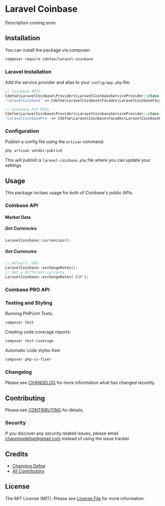 # Laravel Coinbase

Description coming soon

## Installation

You can install the package via composer:

```bash
composer require cdefoe/laravel-coinbase
```

### Laravel Installation

Add the service provider and alias to your `config/app.php` file:

```php
// Coinbase APIS
Cdefoe\LaravelCoinbase\Providers\LaravelCoinbaseServiceProvider::class
'LaravelCoinbase' => Cdefoe\LaravelCoinbase\Facades\LaravelCoinbaseFacade::class

// Coinbase Pro APIS
Cdefoe\LaravelCoinbase\Providers\LaravelCoinbaseServiceProvider::class
'LaravelCoinbasePro' => Cdefoe\LaravelCoinbase\Facades\LaravelCoinbaseProFacade::class
```

### Configuration
Publish a config file using the `artisan` command:
```bash
php artisan vendor:publish
```
This will publish a `laravel-coinbase.php` file where you can update your settings

## Usage

This package inclues usage for both of Coinbase's public APIs.

### Coinbase API

#### Market Data

##### Get Currencies
``` php
LaravelCoinbase::currencies();
```

##### Get Currencies
``` php
// Default: USD
LaravelCoinbase::exchangeRates();
// Get a different currency
LaravelCoinbase::exchangeRates('EUR');
```

### Coinbase PRO API

### Testing and Styling

Running PHPUnit Tests:

``` bash
composer test
```

Creating code coverage reports:

``` bash
composer test-coverage
```

Automatic code styles fixer

``` bash
composer php-cs-fixer
```

### Changelog

Please see [CHANGELOG](CHANGELOG.md) for more information what has changed recently.

## Contributing

Please see [CONTRIBUTING](CONTRIBUTING.md) for details.

### Security

If you discover any security related issues, please email channingdefoe@gmail.com instead of using the issue tracker.

## Credits

- [Channing Defoe](https://github.com/cdefoe)
- [All Contributors](../../contributors)

## License

The MIT License (MIT). Please see [License File](LICENSE.md) for more information.